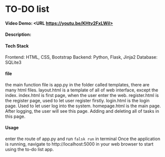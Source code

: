 # TO-DO list
#### Video Demo:  <URL https://youtu.be/KHtv2FxLWiI>
#### Description:

#### Tech Stack
Frontend: HTML, CSS, Bootstrap
Backend: Python, Flask, Jinja2
Database: SQLite3

#### file
the main function file is app.py
in the folder called templates, there are many html files.
layout.html is a template of all of web interface, except the index.
index.html is first page, when the user enter the web.
register.html is the register page, used to let user register firstly.
login.html is the login page. Used to let user log into the system.
homepage.html is the main page. After logging, the user will see this page. Adding and deleting all of tasks in this page.

#### Usage
enter the route of app.py and run `falsk run` in terminal
Once the application is running, navigate to http://localhost:5000 in your web browser to start using the to-do list app.